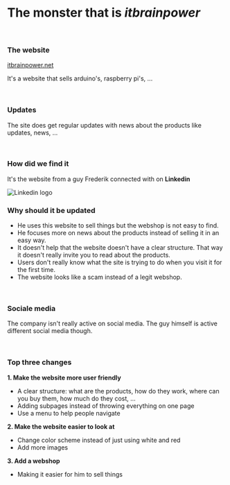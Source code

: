 # The monster that is *itbrainpower*
&nbsp;
&nbsp;

### The website
[itbrainpower.net](https://itbrainpower.net/)

It's a website that sells arduino's, raspberry pi's, ...

&nbsp;
&nbsp;

### Updates
The site does get regular updates with news about the products like updates, news, ...

&nbsp;
&nbsp;

### How did we find it
It's the website from a guy Frederik connected with on **Linkedin**

![Linkedin logo](https://brand.linkedin.com/etc/designs/linkedin/katy/global/clientlibs/img/default-share.png)


### Why should it be updated
* He uses this website to sell things but the webshop is not easy to find. 
* He focuses more on news about the products instead of selling it in an easy way.
* It doesn't help that the website doesn't have a clear structure. That way it doesn't really invite you to read about the products.
* Users don't really know what the site is trying to do when you visit it for the first time.
* The website looks like a scam instead of a legit webshop.

&nbsp;
&nbsp;

### Sociale media
The company isn't really active on social media. The guy himself is active different social media though.

&nbsp;
&nbsp;

### Top three changes
**1. Make the website more user friendly**

  * A clear structure: what are the products, how do they work, where can you buy them, how much do they cost, ...
  * Adding subpages instead of throwing everything on one page
  * Use a menu to help people navigate
  
**2. Make the website easier to look at**
  * Change color scheme instead of just using white and red
  * Add more images
  
**3. Add a webshop**
  * Making it easier for him to sell things
